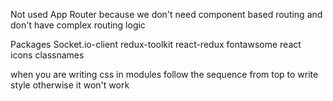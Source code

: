 Not used App Router because we don't need component based routing and don't have complex routing logic

Packages
Socket.io-client
redux-toolkit
react-redux
fontawsome react icons
classnames

when you are writing css in modules follow the sequence from top to write style otherwise it won't work
